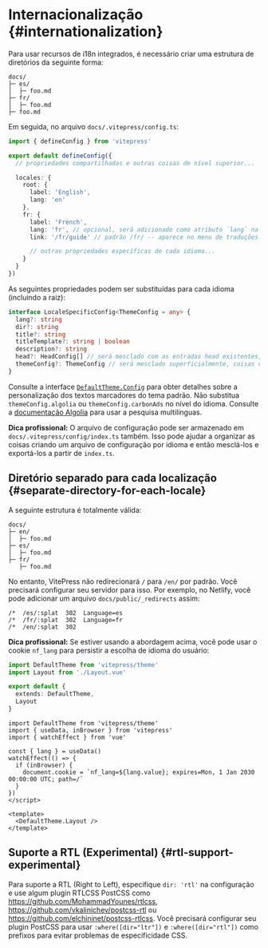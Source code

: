 # Internacionalização {#internationalization}

Para usar recursos de i18n integrados, é necessário criar uma estrutura de diretórios da seguinte forma:

```
docs/
├─ es/
│  ├─ foo.md
├─ fr/
│  ├─ foo.md
├─ foo.md
```

Em seguida, no arquivo `docs/.vitepress/config.ts`:

```ts [docs/.vitepress/config.ts]
import { defineConfig } from 'vitepress'

export default defineConfig({
  // propriedades compartilhadas e outras coisas de nível superior...

  locales: {
    root: {
      label: 'English',
      lang: 'en'
    },
    fr: {
      label: 'French',
      lang: 'fr', // opcional, será adicionado como atributo `lang` na tag `html`
      link: '/fr/guide' // padrão /fr/ -- aparece no menu de traduções da barra de navegação, pode ser externo

      // outras propriedades específicas de cada idioma...
    }
  }
})
```

As seguintes propriedades podem ser substituídas para cada idioma (incluindo a raiz):

```ts
interface LocaleSpecificConfig<ThemeConfig = any> {
  lang?: string
  dir?: string
  title?: string
  titleTemplate?: string | boolean
  description?: string
  head?: HeadConfig[] // será mesclado com as entradas head existentes, as metatags duplicadas são removidas automaticamente
  themeConfig?: ThemeConfig // será mesclado superficialmente, coisas comuns podem ser colocadas na entrada de n[ivel superior de themeConfig
}
```

Consulte a interface [`DefaultTheme.Config`](https://github.com/vuejs/vitepress/blob/main/types/default-theme.d.ts) para obter detalhes sobre a personalização dos textos marcadores do tema padrão. Não substitua `themeConfig.algolia` ou `themeConfig.carbonAds` no nível do idioma. Consulte a [documentação Algolia](../reference/default-theme-search#i18n) para usar a pesquisa multilínguas.

**Dica profissional:** O arquivo de configuração pode ser armazenado em `docs/.vitepress/config/index.ts` também. Isso pode ajudar a organizar as coisas criando um arquivo de configuração por idioma e então mesclá-los e exportá-los a partir de `index.ts`.

## Diretório separado para cada localização {#separate-directory-for-each-locale}

A seguinte estrutura é totalmente válida:

```
docs/
├─ en/
│  ├─ foo.md
├─ es/
│  ├─ foo.md
├─ fr/
   ├─ foo.md
```

No entanto, VitePress não redirecionará `/` para `/en/` por padrão. Você precisará configurar seu servidor para isso. Por exemplo, no Netlify, você pode adicionar um arquivo `docs/public/_redirects` assim:

```
/*  /es/:splat  302  Language=es
/*  /fr/:splat  302  Language=fr
/*  /en/:splat  302
```

**Dica profissional:** Se estiver usando a abordagem acima, você pode usar o cookie `nf_lang` para persistir a escolha de idioma do usuário:

```ts [docs/.vitepress/theme/index.ts]
import DefaultTheme from 'vitepress/theme'
import Layout from './Layout.vue'

export default {
  extends: DefaultTheme,
  Layout
}
```

```vue [docs/.vitepress/theme/Layout.vue]<script setup lang="ts">
import DefaultTheme from 'vitepress/theme'
import { useData, inBrowser } from 'vitepress'
import { watchEffect } from 'vue'

const { lang } = useData()
watchEffect(() => {
  if (inBrowser) {
    document.cookie = `nf_lang=${lang.value}; expires=Mon, 1 Jan 2030 00:00:00 UTC; path=/`
  }
})
</script>

<template>
  <DefaultTheme.Layout />
</template>
```

## Suporte a RTL (Experimental) {#rtl-support-experimental}

Para suporte a RTL (Right to Left), especifique `dir: 'rtl'` na configuração e use algum plugin RTLCSS PostCSS como <https://github.com/MohammadYounes/rtlcss>, <https://github.com/vkalinichev/postcss-rtl> ou <https://github.com/elchininet/postcss-rtlcss>. Você precisará configurar seu plugin PostCSS para usar `:where([dir="ltr"])` e `:where([dir="rtl"])` como prefixos para evitar problemas de especificidade CSS.
